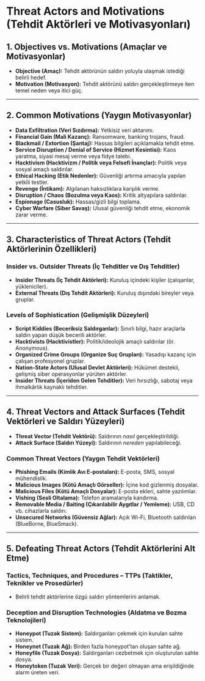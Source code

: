# Threat Actors and Motivations (Tehdit Aktörleri ve Motivasyonları)

## 1. Objectives vs. Motivations (Amaçlar ve Motivasyonlar)

- **Objective (Amaç):** Tehdit aktörünün saldırı yoluyla ulaşmak istediği belirli hedef.  
- **Motivation (Motivasyon):** Tehdit aktörünü saldırı gerçekleştirmeye iten temel neden veya itici güç.  

---

## 2. Common Motivations (Yaygın Motivasyonlar)

- **Data Exfiltration (Veri Sızdırma):** Yetkisiz veri aktarımı.  
- **Financial Gain (Mali Kazanç):** Ransomware, banking trojans, fraud.  
- **Blackmail / Extortion (Şantaj):** Hassas bilgileri açıklamakla tehdit etme.  
- **Service Disruption / Denial of Service (Hizmet Kesintisi):** Kaos yaratma, siyasi mesaj verme veya fidye talebi.  
- **Hacktivism (Hacktivizm / Politik veya Felsefi İnançlar):** Politik veya sosyal amaçlı saldırılar.  
- **Ethical Hacking (Etik Nedenler):** Güvenliği artırma amacıyla yapılan yetkili testler.  
- **Revenge (İntikam):** Algılanan haksızlıklara karşılık verme.  
- **Disruption / Chaos (Bozulma veya Kaos):** Kritik altyapılara saldırılar.  
- **Espionage (Casusluk):** Hassas/gizli bilgi toplama.  
- **Cyber Warfare (Siber Savaş):** Ulusal güvenliği tehdit etme, ekonomik zarar verme.  

---

## 3. Characteristics of Threat Actors (Tehdit Aktörlerinin Özellikleri)

### Insider vs. Outsider Threats (İç Tehditler ve Dış Tehditler)
- **Insider Threats (İç Tehdit Aktörleri):** Kuruluş içindeki kişiler (çalışanlar, yükleniciler).  
- **External Threats (Dış Tehdit Aktörleri):** Kuruluş dışındaki bireyler veya gruplar.  

### Levels of Sophistication (Gelişmişlik Düzeyleri)
- **Script Kiddies (Beceriksiz Saldırganlar):** Sınırlı bilgi, hazır araçlarla saldırı yapan düşük becerili aktörler.  
- **Hacktivists (Hacktivistler):** Politik/ideolojik amaçlı saldırılar (ör. Anonymous).  
- **Organized Crime Groups (Organize Suç Grupları):** Yasadışı kazanç için çalışan profesyonel gruplar.  
- **Nation-State Actors (Ulusal Devlet Aktörleri):** Hükümet destekli, gelişmiş siber operasyonlar yürüten aktörler.  
- **Insider Threats (İçeriden Gelen Tehditler):** Veri hırsızlığı, sabotaj veya ihmalkârlık kaynaklı tehditler.  

---

## 4. Threat Vectors and Attack Surfaces (Tehdit Vektörleri ve Saldırı Yüzeyleri)

- **Threat Vector (Tehdit Vektörü):** Saldırının *nasıl* gerçekleştirildiği.  
- **Attack Surface (Saldırı Yüzeyi):** Saldırının *nereden* yapılabileceği.  

### Common Threat Vectors (Yaygın Tehdit Vektörleri)
- **Phishing Emails (Kimlik Avı E-postaları):** E-posta, SMS, sosyal mühendislik.  
- **Malicious Images (Kötü Amaçlı Görseller):** İçine kod gizlenmiş dosyalar.  
- **Malicious Files (Kötü Amaçlı Dosyalar):** E-posta ekleri, sahte yazılımlar.  
- **Vishing (Sesli Oltalama):** Telefon aramalarıyla kandırma.  
- **Removable Media / Baiting (Çıkarılabilir Aygıtlar / Yemleme):** USB, CD vb. cihazlarla saldırı.  
- **Unsecured Networks (Güvensiz Ağlar):** Açık Wi-Fi, Bluetooth saldırıları (BlueBorne, BlueSmack).  

---

## 5. Defeating Threat Actors (Tehdit Aktörlerini Alt Etme)

### Tactics, Techniques, and Procedures – TTPs (Taktikler, Teknikler ve Prosedürler)
- Belirli tehdit aktörlerine özgü saldırı yöntemlerini anlamak.  

### Deception and Disruption Technologies (Aldatma ve Bozma Teknolojileri)
- **Honeypot (Tuzak Sistem):** Saldırganları çekmek için kurulan sahte sistem.  
- **Honeynet (Tuzak Ağ):** Birden fazla honeypot’tan oluşan sahte ağ.  
- **Honeyfile (Tuzak Dosya):** Saldırganları cezbetmek için oluşturulan sahte dosya.  
- **Honeytoken (Tuzak Veri):** Gerçek bir değeri olmayan ama erişildiğinde alarm üreten veri.  
